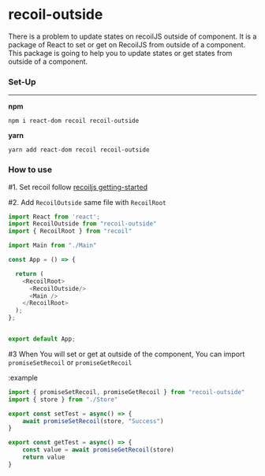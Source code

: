 # recoil-outside

There is a problem to update states on recoilJS outside of component.
It is a package of React to set or get on RecoilJS from outside of a component.
This package is going to help you to update states or get states from outside of a component.

### Set-Up

---

**npm**

`npm i react-dom recoil recoil-outside`

**yarn**

`yarn add react-dom recoil recoil-outside`

### How to use

#1. Set recoil follow [recoiljs getting-started](https://recoiljs.org/docs/introduction/getting-started)

#2. Add `RecoilOutside` same file with `RecoilRoot`

```js
import React from 'react';
import RecoilOutside from "recoil-outside"
import { RecoilRoot } from "recoil"

import Main from "./Main"

const App = () => {

  return (
    <RecoilRoot>
      <RecoilOutside/>
      <Main />
    </RecoilRoot>
  );
};


export default App;

```

#3 When You will set or get at outside of the component, You can import `promiseSetRecoil` or `promiseGetRecoil`

:example

```js
import { promiseSetRecoil, promiseGetRecoil } from "recoil-outside"
import { store } from "./Store"

export const setTest = async() => {
    await promiseSetRecoil(store, "Success")
}

export const getTest = async() => {
    const value = await promiseGetRecoil(store)
    return value
}
```
